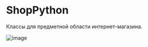 # ShopPython

Классы для предметной области интернет-магазина.

![image](https://github.com/ShostovDK/ShopPython/assets/57068727/efcef514-8f33-44cd-b4cb-8a0a4e42ae44)

